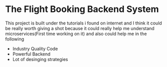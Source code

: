 <h1>The Flight Booking Backend System</h1>
<p>
  This project is built under the tutorials i found on internet and I think it could be really worth giving a shot because it could really help me understand microservices(First time working on it) and also could help me in the following
</p>
<ul>
  <li>Industry Quality Code</li>
  <li>Powerful Backend</li>
  <li>Lot of desinging strategies</li>
</ul>
